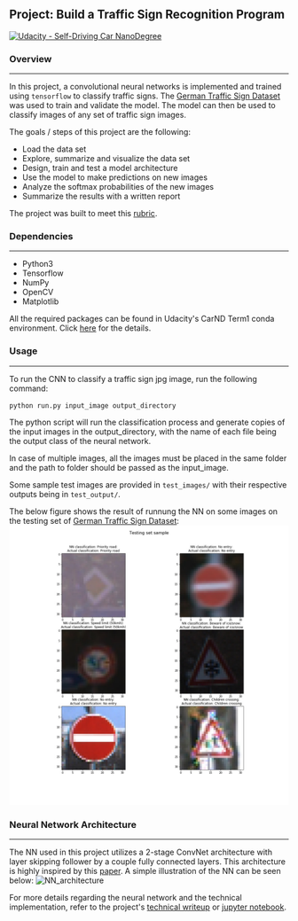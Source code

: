 ## Project: Build a Traffic Sign Recognition Program
[![Udacity - Self-Driving Car NanoDegree](https://s3.amazonaws.com/udacity-sdc/github/shield-carnd.svg)](http://www.udacity.com/drive)

### Overview
---
In this project, a convolutional neural networks is implemented and trained using `tensorflow` to classify traffic signs. The [German Traffic Sign Dataset](http://benchmark.ini.rub.de/?section=gtsrb&subsection=dataset) was used to train and validate the model. The model can then be used to classify images of any set of traffic sign images.

The goals / steps of this project are the following:
* Load the data set
* Explore, summarize and visualize the data set
* Design, train and test a model architecture
* Use the model to make predictions on new images
* Analyze the softmax probabilities of the new images
* Summarize the results with a written report

The project was built to meet this [rubric](https://review.udacity.com/#!/rubrics/481/view).

### Dependencies
---
* Python3 
* Tensorflow
* NumPy
* OpenCV
* Matplotlib

All the required packages can be found in Udacity's CarND Term1 conda environment. Click [here](https://github.com/udacity/CarND-Term1-Starter-Kit/blob/master/README.md) for the details.

### Usage
---
To run the CNN to classify a traffic sign jpg image, run the following command:
```
python run.py input_image output_directory
```

The python script will run the classification process and generate copies of the input images in the output_directory, with the name of each file being the output class of the neural network.

In case of multiple images, all the images must be placed in the same folder and the path to folder should be passed as the input_image.

Some sample test images are provided in `test_images/` with their respective outputs being in `test_output/`.

The below figure shows the result of runnung the NN on some images on the testing set of [German Traffic Sign Dataset](http://benchmark.ini.rub.de/?section=gtsrb&subsection=dataset):
![test_images](writeup_images/testing_set_sample.jpg) 

### Neural Network Architecture
---
The NN used in this project utilizes a 2-stage ConvNet architecture with layer skipping follower by a couple fully connected layers. This architecture is highly inspired by this [paper](https://ieeexplore.ieee.org/document/6033589). A simple illustration of the NN can be seen below:
![NN_architecture](writeup_images/NN_architecture.wmf)

For more details regarding the neural network and the technical implementation, refer to the project's [technical writeup](technical_writeup.md) or [jupyter notebook](Traffic_Sign_Classifier.ipynb).